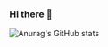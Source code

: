 ### Hi there 👋

<!--
**cresentboy/cresentboy** is a ✨ _special_ ✨ repository because its `README.md` (this file) appears on your GitHub profile.

Here are some ideas to get you started:

- 🔭 I’m currently working on ...
- 🌱 I’m currently learning ...
- 👯 I’m looking to collaborate on ...
- 🤔 I’m looking for help with ...
- 💬 Ask me about ...
- 📫 How to reach me: ...
- 😄 Pronouns: ...
- ⚡ Fun fact: ...
-->

![Anurag's GitHub stats](https://github-readme-stats.vercel.app/api?username=cresentboy&show_icons=true&theme=radical)

<!-- [![Top Langs](https://github-readme-stats.vercel.app/api/top-langs/?username=cresentboy&layout=compact)](https://github.com/anuraghazra/github-readme-stats) -->



<!--START_SECTION:waka-->
<!--END_SECTION:waka-->


